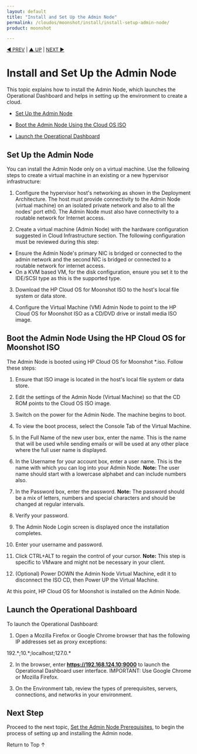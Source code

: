 ```yaml
---
layout: default
title: "Install and Set Up the Admin Node"
permalink: /cloudos/moonshot/install/install-setup-admin-node/
product: moonshot

---
```



<script> 
 
function PageRefresh { 
onLoad="window.refresh" 
} 
 
PageRefresh();

</script>


<p style="font-size: small;"> <a href="/cloudos/moonshot/install/before-you-install/">&#9664; PREV</a> | <a href="/cloudos/moonshot/install/">&#9650; UP</a> | <a href="/cloudos/moonshot/install/admin-node-prerequisites/">NEXT &#9654;</a> </p>

# Install and Set Up the Admin Node

This topic explains how to install the Admin Node, which launches the Operational Dashboard and helps in setting up the environment to create a cloud. 

* [Set Up the Admin Node](#set-up-the-admin-node)

* [Boot the Admin Node Using the Cloud OS ISO](#boot-the-admin-node-using-the-cloud-os-for-moonshot-iso)

* [Launch the Operational Dashboard](#launch-the-operational-dashboard)

## Set Up the Admin Node

You can install the Admin Node only on a virtual machine. Use the following steps to create a virtual machine in an existing or a new hypervisor 
infrastructure:
 
1.	Configure the hypervisor host's networking as shown in the Deployment Architecture. The host must provide connectivity to the Admin Node (virtual machine) on an isolated private network and also to all the nodes' port eth0. The Admin Node must also have connectivity to a routable network for Internet access. 

2.	Create a virtual machine (Admin Node) with the hardware configuration suggested in Cloud Infrastructure section. The following configuration must be reviewed during this step: 
 * Ensure the Admin Node's primary NIC is bridged or connected to the admin network and the second NIC is bridged or connected to a routable network for internet access. 
 * On a KVM based VM, for the disk configuration, ensure you set it to the IDE/SCSI type as this is the supported type.  
 <!-- **Note:** If your hypervisor is KVM, ensure the virt type is set to KVM. --> 

3. Download the HP Cloud OS for Moonshot ISO to the host's local file system or data store. 

4. Configure the Virtual Machine (VM) Admin Node to point to the HP Cloud OS for Moonshot ISO as a CD/DVD drive or install media ISO image. 




## Boot the Admin Node Using the HP Cloud OS for Moonshot ISO

The Admin Node is booted using HP Cloud OS for Moonshot *.iso.  Follow these steps:

1.	Ensure that ISO image is located in the host's local file system or data store.

2.	Edit the settings of the Admin Node (Virtual Machine) so that the CD ROM points to the Cloud OS ISO image.

3.	Switch on the power for the Admin Node.  The machine begins to boot.

4.	To view the boot process, select the Console Tab of the Virtual Machine.

5.	In the Full Name of the new user box, enter the name. This is the name that will be used while sending emails or will be used at any other place where the full user name is displayed. 

6.	In the Username for your account box, enter a user name. This is the name with which you can log into your Admin Node. **Note:** The user name should start with a lowercase alphabet and can include numbers also.  

7.	In the Password box, enter the password. **Note:** The password should be a mix of letters, numbers and special characters and should be changed at regular intervals.

8.	Verify your password.

9. The Admin Node Login screen is displayed once the installation completes.

9.	Enter your username and password.

10.	Click CTRL+ALT to regain the control of your cursor.  **Note:** This step is specific to VMware and might not be necessary in your client. 

11.	(Optional) Power DOWN the Admin Node Virtual Machine, edit it to disconnect the ISO CD, then Power UP the Virtual Machine.

At this point, HP Cloud OS for Moonshot is installed on the Admin Node. 



## Launch the Operational Dashboard

To launch the Operational Dashboard:

1. Open a Mozilla Firefox or Google Chrome browser that has the following IP addresses set as proxy exceptions:
  
  192.\*;10.\*;localhost;127.0.\*

2. In the browser, enter **https://192.168.124.10:9000** to launch the Operational Dashboard user interface. 
IMPORTANT: Use Google Chrome or Mozilla Firefox.

3. On the Environment tab, review the types of prerequisites, servers, connections, and networks in your environment.

## Next Step

Proceed to the next topic, [Set the Admin Node Prerequisites](/cloudos/moonshot/install/admin-node-prerequisites/), to begin the process of setting up and installing the Admin node.  

<a href="#top" style="padding:14px 0px 14px 0px; text-decoration: none;"> Return to Top &#8593; </a>


